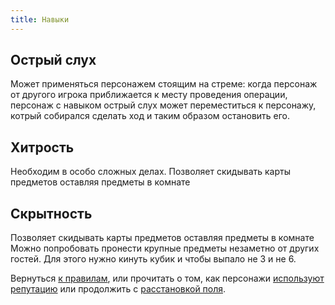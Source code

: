 ```yaml
---
title: Навыки
---
```


## Острый слух

Может применяться персонажем стоящим на стреме: когда персонаж от другого игрока приближается к месту проведения операции, персонаж с навыком острый слух может переместиться к персонажу, котрый собирался сделать ход и таким образом остановить его.

## Хитрость

Необходим в особо сложных делах.
Позволяет скидывать карты предметов оставляя предметы в комнате

## Скрытность

Позволяет скидывать карты предметов оставляя предметы в комнате
Можно попробовать пронести крупные предметы незаметно от других гостей. Для этого нужно кинуть кубик и чтобы выпало не 3 и не 6.


Вернуться [к правилам](./), или прочитать о том, как персонажи [используют репутацию](./reputation) или продолжить с [расстановкой поля](./setup).